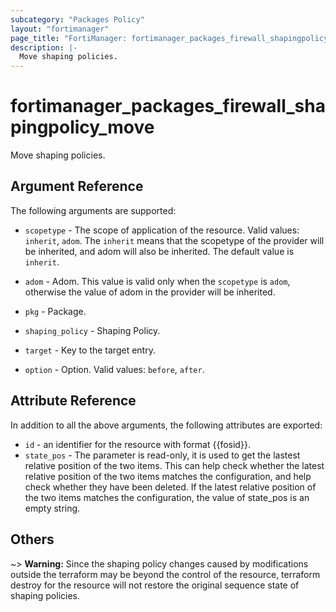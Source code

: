```yaml
---
subcategory: "Packages Policy"
layout: "fortimanager"
page_title: "FortiManager: fortimanager_packages_firewall_shapingpolicy_move"
description: |-
  Move shaping policies.
---
```


# fortimanager_packages_firewall_shapingpolicy_move
Move shaping policies.

## Argument Reference


The following arguments are supported:

* `scopetype` - The scope of application of the resource. Valid values: `inherit`, `adom`. The `inherit` means that the scopetype of the provider will be inherited, and adom will also be inherited. The default value is `inherit`.
* `adom` - Adom. This value is valid only when the `scopetype` is `adom`, otherwise the value of adom in the provider will be inherited.
* `pkg` - Package.
* `shaping_policy` - Shaping Policy.

* `target` - Key to the target entry.
* `option` - Option. Valid values: `before`, `after`.


## Attribute Reference

In addition to all the above arguments, the following attributes are exported:
* `id` - an identifier for the resource with format {{fosid}}.
* `state_pos` - The parameter is read-only, it is used to get the lastest relative position of the two items. This can help check whether the latest relative position of the two items matches the configuration, and help check whether they have been deleted. If the latest relative position of the two items matches the configuration, the value of state_pos is an empty string.

## Others

~> **Warning:** Since the shaping policy changes caused by modifications outside the terraform may be beyond the control of the resource, terraform destroy for the resource will not restore the original sequence state of shaping policies.
